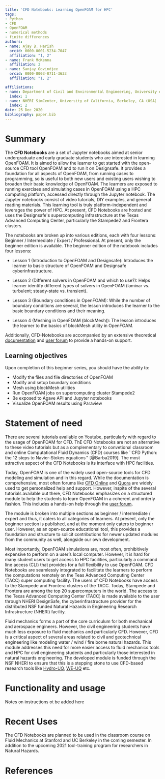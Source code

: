 ```yaml
---
title: 'CFD Notebooks: Learning OpenFOAM for HPC'
tags:
- Python
- CFD
- OpenFOAM
- numerical methods
- finite differences
authors:
- name: Ajay B. Harish
  orcid: 0000-0001-5234-7047
  affiliation: "1, 2"
- name: Frank McKenna
  affiliation: 2
- name: Sanjay Govindjee
  orcid: 0000-0003-0711-3633
  affiliation: "1, 2"

affiliations:
- name: Department of Civil and Environmental Engineering, University of California, Berkeley, CA (USA)
  index: 1
- name: NHERI SimCenter, University of California, Berkeley, CA (USA)
  index: 2
date: 25 Dec 2020
bibliography: paper.bib
---
```


# Summary

The **CFD Notebooks** are a set of Jupyter notebooks aimed at senior undergraduate and early graduate students who are interested in learning OpenFOAM. It is aimed to allow the learner to get started with the open-source CFD tool OpenFOAM and to run it on Designsafe. It provides a foundation for all aspects of OpenFOAM, from running cases to programming, so is useful to both new users and existing users wishing to broaden their basic knowledge of OpenFOAM. The learners are exposed to running exercises and simulating cases in OpenFOAM using a HPC computing platform, accessed directly through the Jupyter notebook. The Jupyter notebooks consist of video tutorials, DIY examples, and general reading materials. This learning tool is truly platform-independent and leverages the power of HPC. At present, CFD Notebooks are hosted and uses the Designsafe's supercomputing infrastructure at the Texas Advanced Computing Center, particularly the Stampede2 and Frontera clusters.

The notebooks are broken up into various editions, each with four lessons: Beginner / Intermediate / Expert / Professional. At present, only the beginner edition is available. The beginner edition of the notebook includes four lessons:

* Lesson 1 (Introduction to OpenFOAM and Designsafe): Introduces the learner to basic structure of OpenFOAM and Designsafe cyberinfrastructure. 

* Lesson 2 (Different solvers in OpenFOAM and which to use?): Helps learner identify different types of solvers in OpenFOAM (laminar vs. turbulent; steady-state vs. transient).

* Lesson 3 (Boundary conditions in OpenFOAM): While the number of boundary conditions are several, the lesson introduces the learner to the basic boundary conditions and their meaning.

* Lesson 4 (Meshing in OpenFOAM (blockMesh)): The lesson introduces the learner to the basics of blockMesh utility in OpenFOAM.

Additionally, CFD-Notebooks are accompanied by an extensive theoretical [documentation](https://nheri-simcenter.github.io/CFD-Notebooks/) and [user forum](http://simcenter-messageboard.designsafe-ci.org/smf/index.php?board=11.0) to provide a hands-on support.

## Learning objectives

Upon completion of this beginner series, you should have the ability to:

- Modify the files and file directories of OpenFOAM
- Modify and setup boundary conditions
- Mesh using blockMesh utilities
- Run OpenFOAM jobs on supercomputing cluster Stampede2
- Be exposed to Agave API and Jupyter notebooks
- Visualize OpenFOAM results using Paraview

# Statement of need

There are several tutorials available on Youtube, particularly with regard to the usage of OpenFOAM for CFD. ThE CFD Notebooks are not an alternative to these video tutorials but as a complementary to convetional classroom and online Computational Fluid Dynamics (CFD) courses like ``CFD Python: the 12 steps to Navier-Stokes equations'' [@Barba2019]. The most attractive aspect of the CFD Notebooks is its interface with HPC facilities.

Today, OpenFOAM is one of the widely used open-source tools for CFD modeling and simulation and in this regard. While the documentation is comprehensive, most often forums like [CFD Online](https://www.cfd-online.com/) and [Quora](https://www.quora.com) are widely used to get personalized help and support. However, inspite of the several tutorials available out there, CFD Notebooks emphasizes on a structured module to help the students to learn OpenFOAM in a coherent and orderly fashion. This includes a hands-on help through the [user forum](http://simcenter-messageboard.designsafe-ci.org/smf/index.php?board=11.0). 

The module is broken into multiple sections as beginner / intermediate / expert and thus, it caters to all categories of learners. At present, only the beginner section is published, and at the moment only caters to beginner user. However, as an open-source educational tool, this provides a foundation and structure to solicit contributions for newer updated modules from the community as well, alongside our own development.

Most importantly, OpenFOAM simulations are, most often, prohibitively expensive to perform on a user’s local computer. However, it is hard for many student users to get access to HPC facilities, particularly a command line access (CLI) that provides for a full flexibility to use OpenFOAM. CFD Notebooks are seamlessly integrated to facilitate the learners to perform the computations remotely on the Teas Advanced Computing Center (TACC) super computing facility. The users of CFD Notebooks have access to the Stampede and Frontera clusters of the TACC. Today, Stampede and Frontera are among the top 20 supercomputers in the world. The access to the Texas Advanced Computing Center (TACC) is made available to the user through NHERI DesignSafe, the cyberinfrastructure provider for the distributed NSF funded Natural Hazards in Engineering Research Infrastructure (NHERI) facility.

Fluid mechanics forms a part of the core curriculum for both mechanical and aerospace engineers. However, the civil engineering students have much less exposure to fluid mechanics and particularly CFD. However, CFD is a critical aspect of several areas related to civil and geotechnical engineering like modeling water / wind / fire borne natural hazards. This module addresses this need for more easier access to fluid mechanics tools and HPC for civil engineering students and particularly those interested in natural hazards engineering. The developed module is funded through the NSF NHERI to ensure that this is a stepping stone to use CFD-based research tools like [Hydro-UQ](https://simcenter.designsafe-ci.org/research-tools/hydro-uq/), [WE-UQ](https://simcenter.designsafe-ci.org/research-tools/we-uq/) etc.

# Functionality and usage

Notes on instructions ot be added here

# Recent Uses

The CFD Notebooks are planned to be used in the classroom course on Fluid Mechanics at Stanford and UC Berkeley in the coming semester. In addition to the upcoming 2021 tool-training program for researchers in Natural Hazards.

# References

